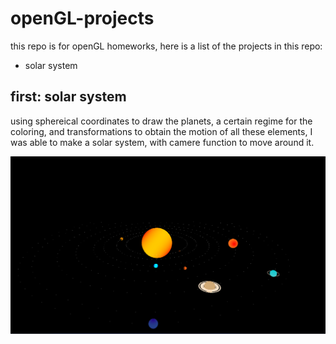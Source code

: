 # openGL-projects
this repo is for openGL homeworks, here is a list of the projects in this repo:
* solar system

## first: solar system
using sphereical coordinates to draw the planets, a certain regime for the coloring, and transformations to obtain the motion of all these elements, I was able to make a solar system, with camere function to move around it.

![solar system image](https://raw.githubusercontent.com/MhdYa9/openGL-projects/main/solar%20system.png)
